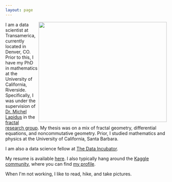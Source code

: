 ```yaml
---
layout: page
---
```


<img src='https://scontent-lax3-1.xx.fbcdn.net/v/t1.0-9/33186773_228776261213454_6897165887611076608_o.jpg?_nc_cat=110&_nc_oc=AQnbtSxm5RdgiRTdElh4l124c98VerwNtTzBcv5_27o50UfAvK8PVi7z_-GEBAN9l5M&_nc_ht=scontent-lax3-1.xx&oh=786f12738310b62fe111aa443a04bd9f&oe=5E11C0AE' style="width:400px;height:313px" align="right">

I am a data scientist at Transamerica, currently located in Denver, CO. Prior to this, I have my PhD in mathematics at the University of California, Riverside. Specifically, I was under the supervision of [Dr. Michel Lapidus](http://math.ucr.edu/~lapidus/) in the [fractal research group](http://www.math.ucr.edu/~frgmpds/). My thesis was on a mix of fractal geometry, differential equations, and noncommutative geometry. Prior, I studied mathematics and physics at the University of California, Santa Barbara.

I am also a data science fellow at [The Data Incubator](https://www.thedataincubator.com).

My resume is available [here](/assets/Resume.pdf). I also typically hang around the [Kaggle community](https://www.kaggle.com), where you can find [my profile](https://www.kaggle.com/frankkloster).

When I'm not working, I like to read, hike, and take pictures.